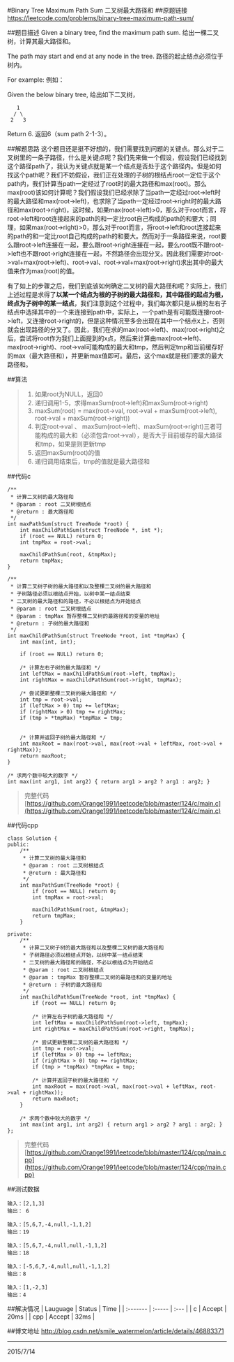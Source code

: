 #Binary Tree Maximum Path Sum 二叉树最大路径和
##原题链接
https://leetcode.com/problems/binary-tree-maximum-path-sum/

##题目描述
Given a binary tree, find the maximum path sum.
给出一棵二叉树，计算其最大路径和。

The path may start and end at any node in the tree.
路径的起止结点必须位于树内。

For example:
例如：

Given the below binary tree,
给出如下二叉树，


       1
      / \
     2   3

Return 6.
返回6（sum path 2-1-3）。

##解题思路
这个题目还是挺不好想的，我们需要找到问题的关键点。那么对于二叉树里的一条子路径，什么是关键点呢？我们先来做一个假设，假设我们已经找到这个路径path了，我认为关键点就是某一个结点是否处于这个路径内。但是如何找这个path呢？我们不妨假设，我们正在处理的子树的根结点root一定位于这个path内，我们计算当path一定经过了root时的最大路径和max(root)。那么max(root)该如何计算呢？我们假设我们已经求除了当path一定经过root->left时的最大路径和max(root->left)，也求除了当path一定经过root->right时的最大路径和max(root->right)，这时候，如果max(root->left)>0，那么对于root而言，将root->left和root连接起来的path的和一定比root自己构成的path的和要大；同理，如果max(root->right)>0，那么对于root而言，将root->left和root连接起来的path的和一定比root自己构成的path的和要大。然而对于一条路径来说，root要么跟root->left连接在一起，要么跟root->right连接在一起，要么root既不跟root->left也不跟root->right连接在一起，不然路径会出现分叉。因此我们需要对root->val+max(root->left)、root->val、root->val+max(root->right)求出其中的最大值来作为max(root)的值。

有了如上的步骤之后，我们到底该如何确定二叉树的最大路径和呢？实际上，我们上述过程是求得了**以某一个结点为根的子树的最大路径和，其中路径的起点为根，终点为子树中的某一结点**，我们注意到这个过程中，我们每次都只是从根的左右子结点中选择其中的一个来连接到path中，实际上，一个path是有可能既连接root->left，又连接root->right的，但是这种情况至多会出现在其中一个结点x上，否则就会出现路径的分叉了。因此，我们在求的max(root->left)、max(root->right)之后，尝试将root作为我们上面提到的x点，然后来计算由max(root->left)、max(root->right)、root->val可能构成的最大和tmp，然后判定tmp和当前缓存好的max（最大路径和），并更新max值即可。最后，这个max就是我们要求的最大路径和。

##算法

> 1. 如果root为NULL，返回0
> 2. 递归调用1-5，求得maxSum(root->left)和maxSum(root->right)
> 3. maxSum(root) = max(root->val, root->val + maxSum(root->left), root->val + maxSum(root->right))
> 4. 判定root->val 、 maxSum(root->left)、maxSum(root->right)三者可能构成的最大和（必须包含root->val），是否大于目前缓存的最大路径和tmp，如果是则更新tmp
> 5. 返回maxSum(root)的值
> 6. 递归调用结束后，tmp的值就是最大路径和

##代码c
```
/**
 * 计算二叉树的最大路径和
 * @param : root 二叉树根结点
 * @return : 最大路径和
 */
int maxPathSum(struct TreeNode *root) {
    int maxChildPathSum(struct TreeNode *, int *);
    if (root == NULL) return 0;
    int tmpMax = root->val;
    
    maxChildPathSum(root, &tmpMax);
    return tmpMax;
}

/**
 * 计算二叉树子树的最大路径和以及整棵二叉树的最大路径和
 * 子树路径必须以根结点开始，以树中某一结点结束
 * 二叉树的最大路径和的路径，不必以根结点为开始结点
 * @param : root 二叉树根结点
 * @param : tmpMax 暂存整棵二叉树的最路径和的变量的地址
 * @return : 子树的最大路径和
 */
int maxChildPathSum(struct TreeNode *root, int *tmpMax) {
    int max(int, int);

    if (root == NULL) return 0;

    /* 计算左右子树的最大路径和 */
    int leftMax = maxChildPathSum(root->left, tmpMax);
    int rightMax = maxChildPathSum(root->right, tmpMax);

    /* 尝试更新整棵二叉树的最大路径和 */    
    int tmp = root->val;
    if (leftMax > 0) tmp += leftMax;
    if (rightMax > 0) tmp += rightMax;
    if (tmp > *tmpMax) *tmpMax = tmp;


    /* 计算并返回子树的最大路径和 */
    int maxRoot = max(root->val, max(root->val + leftMax, root->val + rightMax));
    return maxRoot;
}

/* 求两个数中较大的数字 */
int max(int arg1, int arg2) { return arg1 > arg2 ? arg1 : arg2; }
```
>完整代码[https://github.com/Orange1991/leetcode/blob/master/124/c/main.c](https://github.com/Orange1991/leetcode/blob/master/124/c/main.c)

##代码cpp
```
class Solution {
public:
    /**
     * 计算二叉树的最大路径和
     * @param : root 二叉树根结点
     * @return : 最大路径和
     */
    int maxPathSum(TreeNode *root) {
        if (root == NULL) return 0;
        int tmpMax = root->val;
    
        maxChildPathSum(root, &tmpMax);
        return tmpMax;
    }

private:
    /**
     * 计算二叉树子树的最大路径和以及整棵二叉树的最大路径和
     * 子树路径必须以根结点开始，以树中某一结点结束
     * 二叉树的最大路径和的路径，不必以根结点为开始结点
     * @param : root 二叉树根结点
     * @param : tmpMax 暂存整棵二叉树的最路径和的变量的地址
     * @return : 子树的最大路径和
     */  
    int maxChildPathSum(TreeNode *root, int *tmpMax) {
        if (root == NULL) return 0;

        /* 计算左右子树的最大路径和 */
        int leftMax = maxChildPathSum(root->left, tmpMax);
        int rightMax = maxChildPathSum(root->right, tmpMax);

        /* 尝试更新整棵二叉树的最大路径和 */    
        int tmp = root->val;
        if (leftMax > 0) tmp += leftMax;
        if (rightMax > 0) tmp += rightMax;
        if (tmp > *tmpMax) *tmpMax = tmp;

        /* 计算并返回子树的最大路径和 */
        int maxRoot = max(root->val, max(root->val + leftMax, root->val + rightMax));
        return maxRoot;
    }

    /* 求两个数中较大的数字 */
    int max(int arg1, int arg2) { return arg1 > arg2 ? arg1 : arg2; }
};
```
>完整代码[https://github.com/Orange1991/leetcode/blob/master/124/cpp/main.cpp](https://github.com/Orange1991/leetcode/blob/master/124/cpp/main.cpp)

##测试数据

    输入：[2,1,3]
    输出： 6

    输入：[5,6,7,-4,null,-1,1,2]
    输出：19

    输入：[5,6,7,-4,null,null,-1,1,2]
    输出：18

    输入：[-5,6,7,-4,null,null,-1,1,2]
    输出：8
    
    输入：[1,-2,3]
    输出：4

##解决情况
| Lauguage | Status | Time |
| :------- | :----- | :--- |
| c        | Accept | 20ms |
| cpp      | Accept | 32ms |

##博文地址
http://blog.csdn.net/smile_watermelon/article/details/46883371

---
2015/7/14
